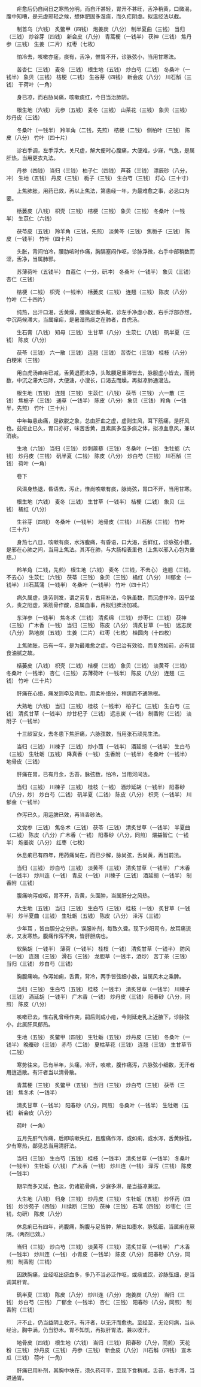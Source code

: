 <!-- { "loadSidebar": true } -->
　　疟愈后仍自间日之寒热分明，而自汗甚轻，胃开不甚旺，舌净稍黄，口微渴，腹中知嘈，是元虚邪轻之候，想体肥固多湿痰，而久疟阴虚。拟温经法以截。

　　制首乌（六钱） 炙鳖甲（四钱） 炮姜炭（八分） 制半夏曲（三钱） 当归（三钱） 炒谷芽（四钱） 新会皮（八分） 青蒿梗（一钱半） 茯神（三钱） 焦丹参（三钱） 生姜（二片） 红枣（七枚）

　　怕冷去，咳嗽亦瘥，痰有，舌净，惟胃不开，诊脉弦小，当用甘寒法。

　　苦杏仁（三钱） 麦冬（三钱） 根生地（五钱） 炒白芍（二钱） 冬桑叶（一钱半） 象贝（三钱） 桔梗（二钱） 生谷芽（四钱） 新会皮（八分） 川石斛（三钱） 干荷叶（一角）

　　身已凉，而右胁尚痛，咳嗽痰红，今日当治肺阴。

　　根生地（六钱） 元参（五钱） 麦冬（三钱） 山茶花（三钱） 象贝（三钱） 炒丹皮（三钱）

　　冬桑叶（一钱半） 羚羊角（二钱，先煎） 桔梗（二钱） 侧柏叶（三钱） 陈皮（八分） 竹叶（四十片）

　　诊右手调，左手浮大，关尺虚，解大便时心腹痛，大便难，少寐，气急，是属肝热，当用更衣丸法。

　　丹参（四钱） 当归（三钱） 柏子仁（四钱） 芦荟（三钱） 漂辰砂（八分，冲） 生地（五钱） 丹皮（三钱） 栀子（三钱） 生白芍（三钱） 灯心（三十寸）

　　上焦肺胀，用药已效，再以上焦法，第患经一年，为最难愈之事，必忌口为要。

　　栝蒌皮（八钱） 枳壳（三钱） 桔梗（三钱） 象贝（三钱） 冬桑叶（一钱半） 生苡仁（六钱）

　　茯苓皮（五钱） 羚羊角（三钱，先煎） 淡黄芩（三钱） 焦栀子（三钱） 陈皮（一钱半） 竹叶（四十片）

　　头胀，背间怕冷，腰肋咳时作痛，胸膈塞闷作呕，诊脉浮微，右手中部稍数而涩，舌净，当属肺邪。

　　苏薄荷叶（五钱半） 白蔻仁（一分，研冲） 冬桑叶（一钱半） 象贝（三钱） 杏仁（三钱）

　　桔梗（二钱） 枳壳（一钱半） 栝蒌皮（三钱） 连翘（三钱） 陈皮（八分） 竹叶（二十四片）

　　纯热，出汗口渴，舌黄燥，腰痛足重头眩，诊左手净虚小数，右手浮部亦然，中沉两候滞大，当属瘅疟，是暑湿热痰之在肺者，白虎汤。

　　生石膏（八钱） 知母（三钱） 生甘草（八分） 生苡仁（八钱） 矾半夏（三钱） 陈皮（八分）

　　茯苓（三钱） 六一散（三钱） 连翘（三钱） 苦杏仁（三钱） 桂枝（八分） 白粳米（三钱）

　　用白虎汤瘅疟已减，舌黄退而未净，头眩腰足重滞皆去，脉服虚小皆去，而尚数，中沉之滞大已除，大便溏，小溲长，口渴去而燥，再拟凉肺通溲法。

　　根生地（五钱） 连翘（三钱） 生苡仁（八钱） 茯苓（三钱） 六一散（三钱） 焦栀子（三钱） 通草（一钱半） 陈皮（八分） 象贝（三钱） 羚角（一钱半，先煎） 竹叶（三十片）

　　中年每患齿痛，是欲脱之象，总由肝血之虚，虚则生风，耳下筋痛，是肝风也。兹疟止已久，胃口亦好，味苦舌黄，且素属多湿多痰之体，拟凉血息风，兼以消痰。

　　生地（六钱） 当归（三钱） 炒刺蒺藜（三钱） 冬桑叶（一钱） 生牡蛎（六钱） 炒丹皮（三钱） 矾半夏（二钱） 陈皮（八分） 炒白芍（三钱） 川石斛（三钱） 荷叶（一角）

　　卷下

　　风温身热退，昏语去，泻止，惟尚咳嗽有痰，脉尚弦，胃口不开，当用甘寒。

　　根生地（六钱） 麦冬（三钱） 生甘草（一钱半） 桔梗（二钱） 象贝（三钱） 橘红（八分）

　　生谷芽（四钱） 冬桑叶（一钱半） 地骨皮（三钱） 川石斛（三钱） 竹叶（三十片）

　　身热七八日，咳嗽有痰，水泻腹痛，有昏语，口大渴，舌鲜红，诊脉弦小数，是邪在心肺之间，当用上焦法。其泻在肺，与大肠相表里也（上焦以邪入心包为重症。）

　　羚羊角（二钱，先煎） 根生地（六钱） 麦冬（三钱，不去心） 连翘（三钱，不去心） 生苡仁（六钱） 茯苓（三钱） 象贝（三钱） 橘红（八分） 川郁金（一钱半） 川石菖蒲（一钱半） 冬桑叶（一钱半） 竹叶（四十片）

　　病久属虚，逢劳则发，谓之劳复，古用补法，今脉虽数，而沉虚作冷，因乎坐久，责之阳虚，第筋骨作酸，总属血事，再拟归脾汤加减。

　　东洋参（一钱半） 焦冬术（三钱） 清炙绵 （三钱） 炒枣仁（三钱） 茯神（三钱） 广木香（一钱） 当归（三钱） 陈皮（八分） 清炙甘草（一钱） 远志炭（八分） 熟地炭（五钱） 生姜（二片） 红枣（七枚） 桂圆肉（十四枚）

　　上焦肺胀，已有一年，是为最难愈之症。今已治有效验，而复然如前，必有误食油腻之故。

　　栝蒌皮（八钱） 枳壳（二钱） 桔梗（三钱） 象贝（三钱） 淡黄芩（三钱） 冬桑叶（一钱半） 杏仁（三钱） 苏薄荷叶（一钱半） 陈皮（八分） 连翘（三钱） 竹叶（三十片）

　　肝痛在心络，痛发则牵及背肋，用柔补络分，稍瘥而不通除根。

　　大熟地（六钱） 当归（三钱） 桂枝（一钱半） 柏子仁（三钱） 生白芍（三钱） 清炙甘草（一钱半） 炒甘杞子（三钱） 远志炭（一钱） 制香附（三钱） 淡附子（一钱半）

　　十三龄室女，去冬患下焦肝痛，六脉弦数，当用张石顽先生法。

　　当归（三钱） 川楝子（三钱） 炒小茴（一钱半） 酒延胡（一钱半） 生白芍（三钱） 生牡蛎（五钱） 降真香（一钱） 生香附（一钱半） 冬桑叶（一钱半） 地骨皮（三钱）

　　肝痛在胃，已有月余，舌苔，脉弦数，怕冷，当用河间法。

　　当归（三钱） 川楝子（三钱） 桂枝（一钱） 酒炒延胡（一钱半） 阳春砂（八分，炒） 炒白芍（二钱） 矾半夏（二钱） 陈皮（八分） 枳壳（一钱半） 川郁金（一钱半）

　　作泻已久，用运脾已效，再当香砂法。

　　文党参（三钱） 焦冬术（三钱） 茯苓（三钱） 清炙甘草（一钱半） 半夏曲（二钱） 陈皮（八分）广木香（一钱） 阳春砂（八分，同煎） 煨益智仁（一钱半） 炮姜炭（八分） 红枣（七枚）

　　休息痢已有四年，用药痛尚在，而已少解，脉尚弦，舌尚黄，再当前法。

　　当归（三钱） 炒白芍（三钱） 淡黄芩（三钱） 清炙甘草（一钱半） 广木香（一钱半） 炒川连（一钱） 青皮（一钱） 川楝子（三钱） 酒延胡（一钱半） 制香附（三钱）

　　腹痛响泻或呕，胃不开，舌黄，头面肿，当属肝分之风热。

　　大生地（五钱） 当归（三钱） 生白芍（三钱） 桂枝（一钱） 炙甘草（一钱半） 炒半夏曲（三钱） 生牡蛎（五钱） 陈皮（八分） 泽泻（三钱）

　　少年耳 ，皆由胆分之分热，误服补剂，每致久聋。现下少阳司令，故耳痛流水，又发寒热，腹痛作泻不爽，皆肝胆病也。

　　软柴胡（一钱半） 薄荷（一钱半） 桂枝（一钱） 清炙甘草（一钱半） 防风（一钱） 连翘（三钱） 滑石（三钱） 龙胆草（一钱半，酒炒） 苦丁茶（三钱） 当归（三钱） 炒白芍（三钱）

　　胸腹痛响，作泻如痢，舌黄，背冷，两手皆弦细小数，当属风木之乘脾。

　　当归（三钱） 生白芍（五钱） 桂枝（一钱半） 清炙甘草（一钱半） 川楝子（三钱） 酒延胡（一钱半） 广木香（一钱） 炒丹皮（三钱） 阳春砂（八分，同煎） 陈皮（八分）

　　咳嗽已去，惟右乳曾经作突，嗣后则成小疮，今则延走乳上近腋下，诊脉弦小，此属肝风郁热。

　　生地（五钱） 炙鳖甲（四钱） 生牡蛎（五钱） 炒丹皮（三钱） 冬桑叶（一钱半） 晚蚕砂（三钱） 赤芍（二钱） 夏枯草花（三钱） 连翘（三钱） 生甘草节（二钱）

　　寒势往来，已有半年，头痛，冷汗，咳嗽，腹作痛泻，六脉弦小细数，无汗者用逍遥散。有汗者当以清骨散。

　　青蒿梗（三钱） 炙鳖甲（五钱） 当归（三钱） 炒白芍（三钱） 茯苓（三钱） 焦冬术（一钱半）

　　清炙甘草（一钱半） 阳春砂（八分，同煎） 冬桑叶（一钱半） 生牡蛎（五钱） 新会皮（八分）

　　荷叶（一角）

　　五月先肝气作痛，后即咳嗽失红，且腹痛作泻，或如痢，或水泻，舌黄脉弦，少有寒热，鄙见总当用清肝法。

　　当归（三钱） 生白芍（五钱） 桂枝（一钱半） 清炙甘草（一钱半） 冬桑叶（一钱半） 生牡蛎（六钱） 广木香（一钱） 炒川连（一钱） 泽泻（三钱） 陈皮（一钱半）

　　期早而多又延，色淡，仍诸筋骨痛，少寐多淋，是当益凉兼涩。

　　大生地（八钱） 归身（三钱） 炒丹皮（三钱） 生牡蛎（五钱） 炒怀药（四钱） 炒沙苑子（四钱） 川续断（三钱） 茯神（三钱） 石苇（四钱） 炒枣仁（三钱，勿研） 陈皮（八分）

　　休息痢已有四年，尚腹痛，胸腹与足皆肿，解出如墨水，脉弦细，当属痢在厥阴。（两剂已效。）

　　当归（三钱） 炒白芍（三钱） 淡黄芩（三钱） 清炙甘草（一钱半） 广木香（一钱半） 炒川连（一钱） 小青皮（一钱半） 陈皮（八分） 阳春砂（八分，同煎） 制香附（三钱）

　　因跌胸痛，业经呕出瘀血多，多乃不当必泛作呕，或痰或饮，诊脉弦细，是当调其肝胃。

　　矾半夏（三钱） 陈皮（八分） 炒川连（八分） 炮姜炭（八分） 当归（三钱） 炒白芍（三钱） 广郁金（一钱半） 杏仁（三钱） 阳春砂（八分，同煎） 制香附（三钱）

　　汗不止，仍当益阴上收汗。有汗者，以无汗而愈也。至经至，无论何病，当从经治。胸中满，仍当舒木。胃不知饥，再拟肝胃法，兼以收汗。

　　地骨皮（四钱） 根生地（六钱） 当归（三钱） 阳春砂（八分，同煎） 天花粉（三钱） 炒丹皮（三钱） 丹参（三钱） 新会皮（八分） 川石斛（四钱） 宣木瓜（三钱） 荷叶（一角）

　　肝痛已用补剂，其胸中块在，须久药可平，至现下食稍减，舌苔，右手滞，当进通胃。

